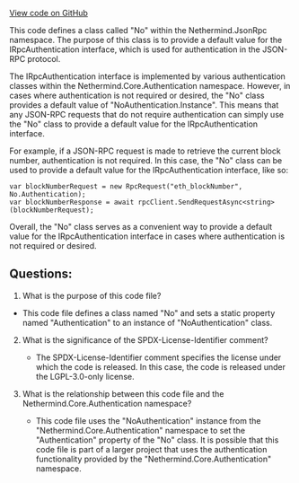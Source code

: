 [View code on GitHub](https://github.com/NethermindEth/nethermind/src/Nethermind/Nethermind.JsonRpc/No.cs)

This code defines a class called "No" within the Nethermind.JsonRpc namespace. The purpose of this class is to provide a default value for the IRpcAuthentication interface, which is used for authentication in the JSON-RPC protocol. 

The IRpcAuthentication interface is implemented by various authentication classes within the Nethermind.Core.Authentication namespace. However, in cases where authentication is not required or desired, the "No" class provides a default value of "NoAuthentication.Instance". This means that any JSON-RPC requests that do not require authentication can simply use the "No" class to provide a default value for the IRpcAuthentication interface. 

For example, if a JSON-RPC request is made to retrieve the current block number, authentication is not required. In this case, the "No" class can be used to provide a default value for the IRpcAuthentication interface, like so:

```
var blockNumberRequest = new RpcRequest("eth_blockNumber", No.Authentication);
var blockNumberResponse = await rpcClient.SendRequestAsync<string>(blockNumberRequest);
```

Overall, the "No" class serves as a convenient way to provide a default value for the IRpcAuthentication interface in cases where authentication is not required or desired.
## Questions: 
 1. What is the purpose of this code file?
   - This code file defines a class named "No" and sets a static property named "Authentication" to an instance of "NoAuthentication" class.

2. What is the significance of the SPDX-License-Identifier comment?
   - The SPDX-License-Identifier comment specifies the license under which the code is released. In this case, the code is released under the LGPL-3.0-only license.

3. What is the relationship between this code file and the Nethermind.Core.Authentication namespace?
   - This code file uses the "NoAuthentication" instance from the "Nethermind.Core.Authentication" namespace to set the "Authentication" property of the "No" class. It is possible that this code file is part of a larger project that uses the authentication functionality provided by the "Nethermind.Core.Authentication" namespace.